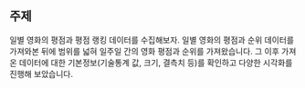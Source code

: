 ## 주제
일별 영화의 평점과 평점 랭킹 데이터를 수집해보자.
일별 영화의 평점과 순위 데이터를 가져와본 뒤에 범위를 넓혀 일주일 간의 영화 평점과 순위를 가져왔습니다. 그 이후 가져온 데이터에 대한 기본정보(기술통계 값, 크기, 결측치 등)를 확인하고 다양한 시각화를 진행해 보았습니다.
